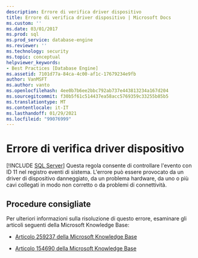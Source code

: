 ```yaml
---
description: Errore di verifica driver dispositivo
title: Errore di verifica driver dispositivo | Microsoft Docs
ms.custom: ''
ms.date: 03/01/2017
ms.prod: sql
ms.prod_service: database-engine
ms.reviewer: ''
ms.technology: security
ms.topic: conceptual
helpviewer_keywords:
- Best Practices [Database Engine]
ms.assetid: 7101d77a-84ca-4c00-af1c-17679234e9fb
author: VanMSFT
ms.author: vanto
ms.openlocfilehash: 4ee0b7b6ee2bbc792ab737e443813234a167d204
ms.sourcegitcommit: f30b5f61c514437ea58acc5769359c33255b85b5
ms.translationtype: MT
ms.contentlocale: it-IT
ms.lasthandoff: 01/29/2021
ms.locfileid: "99076999"
---
```

# <a name="device-driver-control-error"></a>Errore di verifica driver dispositivo
 [!INCLUDE [SQL Server](../../includes/applies-to-version/sqlserver.md)]
  Questa regola consente di controllare l'evento con ID 11 nel registro eventi di sistema. L'errore può essere provocato da un driver di dispositivo danneggiato, da un problema hardware, da uno o più cavi collegati in modo non corretto o da problemi di connettività.  
  
## <a name="best-practices-recommendations"></a>Procedure consigliate  
 Per ulteriori informazioni sulla risoluzione di questo errore, esaminare gli articoli seguenti della Microsoft Knowledge Base:  
  
-   [Articolo 259237 della Microsoft Knowledge Base](https://www.betaarchive.com/wiki/index.php?title=Microsoft_KB_Archive/259237)  
  
-   [Articolo 154690 della Microsoft Knowledge Base](https://www.betaarchive.com/wiki/index.php?title=Microsoft_KB_Archive/154690)  
  
  
